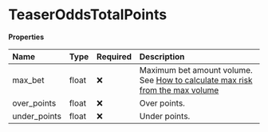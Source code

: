 # TeaserOddsTotalPoints

**Properties**

| Name         | Type  | Required | Description                                                                                                                                                                                                              |
| :----------- | :---- | :------- | :----------------------------------------------------------------------------------------------------------------------------------------------------------------------------------------------------------------------- |
| max_bet      | float | ❌       | Maximum bet amount volume. See [How to calculate max risk from the max volume](https://github.com/pinnacleapi/pinnacleapi-documentation/blob/master/FAQ.md#how-to-calculate-max-risk-from-the-max-volume-limits-in-odds) |
| over_points  | float | ❌       | Over points.                                                                                                                                                                                                             |
| under_points | float | ❌       | Under points.                                                                                                                                                                                                            |

<!-- This file was generated by liblab | https://liblab.com/ -->
